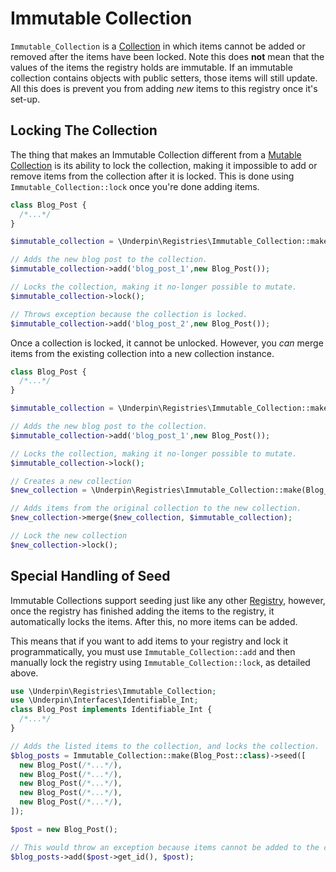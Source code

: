 # Immutable Collection

`Immutable_Collection` is a [Collection](./) in which items cannot be added or removed after the items have been locked. Note this does **not** mean that the values of the items the registry holds are immutable. If an immutable collection contains objects with public setters, those items will still update. All this does is prevent you from adding _new_ items to this registry once it's set-up.

## Locking The Collection

The thing that makes an Immutable Collection different from a [Mutable Collection](./mutable-collection) is its ability to lock the collection, making it impossible to add or remove items from the collection after it is locked. This is done using `Immutable_Collection::lock` once you're done adding items.

```php
class Blog_Post {
  /*...*/
}

$immutable_collection = \Underpin\Registries\Immutable_Collection::make(Blog_Post::class);

// Adds the new blog post to the collection.
$immutable_collection->add('blog_post_1',new Blog_Post());

// Locks the collection, making it no-longer possible to mutate.
$immutable_collection->lock();

// Throws exception because the collection is locked.
$immutable_collection->add('blog_post_2',new Blog_Post());
```

Once a collection is locked, it cannot be unlocked. However, you _can_ merge items from the existing collection into a new collection instance.

```php
class Blog_Post {
  /*...*/
}

$immutable_collection = \Underpin\Registries\Immutable_Collection::make(Blog_Post::class);

// Adds the new blog post to the collection.
$immutable_collection->add('blog_post_1',new Blog_Post());

// Locks the collection, making it no-longer possible to mutate.
$immutable_collection->lock();

// Creates a new collection
$new_collection = \Underpin\Registries\Immutable_Collection::make(Blog_Post::class);

// Adds items from the original collection to the new collection.
$new_collection->merge($new_collection, $immutable_collection);

// Lock the new collection
$new_collection->lock();
```

## Special Handling of Seed

Immutable Collections support seeding just like any other [Registry](../../#seed), however, once the registry has finished adding the items to the registry, it automatically locks the items. After this, no more items can be added.

This means that if you want to add items to your registry and lock it programmatically, you must use `Immutable_Collection::add` and then manually lock the registry using `Immutable_Collection::lock`, as detailed above.

```php
use \Underpin\Registries\Immutable_Collection;
use \Underpin\Interfaces\Identifiable_Int;
class Blog_Post implements Identifiable_Int {
  /*...*/
}

// Adds the listed items to the collection, and locks the collection.
$blog_posts = Immutable_Collection::make(Blog_Post::class)->seed([
  new Blog_Post(/*...*/),
  new Blog_Post(/*...*/),
  new Blog_Post(/*...*/),
  new Blog_Post(/*...*/),
  new Blog_Post(/*...*/),
]);

$post = new Blog_Post();

// This would throw an exception because items cannot be added to the collection after seeding.
$blog_posts->add($post->get_id(), $post);
```